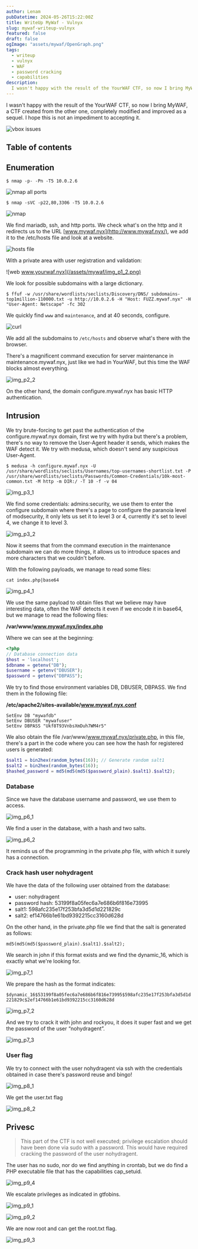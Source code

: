 ```yaml
---
author: Lenam
pubDatetime: 2024-05-26T15:22:00Z
title: WriteUp MyWaf - Vulnyx
slug: mywaf-writeup-vulnyx
featured: false
draft: false
ogImage: "assets/mywaf/OpenGraph.png"
tags:
  - writeup
  - vulnyx
  - WAF
  - password cracking
  - capabilities
description:
  I wasn't happy with the result of the YourWAF CTF, so now I bring MyWAF, a CTF created from the other one, completely modified and improved as a sequel. I hope this is not an impediment to accepting it.
---
```


I wasn't happy with the result of the YourWAF CTF, so now I bring MyWAF, a CTF created from the other one, completely modified and improved as a sequel. I hope this is not an impediment to accepting it.

![vbox issues](/assets/mywaf/img_p0_1.png)

## Table of contents

## Enumeration

`$ nmap -p- -Pn -T5 10.0.2.6`

![nmap all ports](/assets/mywaf/img_p0_2.png)

`$ nmap -sVC -p22,80,3306 -T5 10.0.2.6`

![nmap](/assets/mywaf/img_p0_3.png)

We find mariadb, ssh, and http ports. We check what's on the http and it redirects us to the URL [www.mywaf.nyx](http://www.mywaf.nyx/), we add it to the /etc/hosts file and look at a website.

![hosts file](/assets/mywaf/img_p1_1.png)

With a private area with user registration and validation:

![web www.yourwaf.nyx](/assets/mywaf/img_p1_2.png)

We look for possible subdomains with a large dictionary.

`$ ffuf -w /usr/share/wordlists/seclists/Discovery/DNS/ subdomains-top1million-110000.txt -u http://10.0.2.6 -H "Host: FUZZ.mywaf.nyx" -H "User-Agent: Netscape" -fc 302`

We quickly find `www` and `maintenance`, and at 40 seconds, configure.

![curl](/assets/mywaf/img_p2_1.png)

We add all the subdomains to `/etc/hosts` and observe what's there with the browser.

There's a magnificent command execution for server maintenance in maintenance.mywaf.nyx, just like we had in YourWAF, but this time the WAF blocks almost everything.

![img_p2_2](/assets/mywaf/img_p2_2.png)

On the other hand, the domain configure.mywaf.nyx has basic HTTP authentication.

## Intrusion

We try brute-forcing to get past the authentication of the configure.mywaf.nyx domain, first we try with hydra but there's a problem, there's no way to remove the User-Agent header it sends, which makes the WAF detect it. We try with medusa, which doesn't send any suspicious User-Agent.

`$ medusa -h configure.mywaf.nyx -U /usr/share/wordlists/seclists/Usernames/top-usernames-shortlist.txt -P /usr/share/wordlists/seclists/Passwords/Common-Credentials/10k-most-common.txt -M http -m DIR:/ -T 10 -f -v 04`

![img_p3_1](/assets/mywaf/img_p3_1.png)

We find some credentials: admins:security, we use them to enter the configure subdomain where there's a page to configure the paranoia level of modsecurity, it only lets us set it to level 3 or 4, currently it's set to level 4, we change it to level 3.

![img_p3_2](/assets/mywaf/img_p3_2.png)

Now it seems that from the command execution in the maintenance subdomain we can do more things, it allows us to introduce spaces and more characters that we couldn't before.

With the following payloads, we manage to read some files:

`cat index.php|base64`

![img_p4_1](/assets/mywaf/img_p4_1.png)

We use the same payload to obtain files that we believe may have interesting data, often the WAF detects it even if we encode it in base64, but we manage to read the following files:

**/var/www/www.mywaf.nyx/index.php**

Where we can see at the beginning:
```php
<?php
// Database connection data
$host = 'localhost';
$dbname = getenv("DB");
$username = getenv("DBUSER");
$password = getenv("DBPASS");
```

We try to find those environment variables DB, DBUSER, DBPASS. We find them in the following file:

**/etc/apache2/sites-available/www.mywaf.nyx.conf**

```
SetEnv DB "mywafdb"
SetEnv DBUSER "mywafuser"
SetEnv DBPASS "Ukf8T93VnbsXmDuh7WM4r5"
```

We also obtain the file /var/www/www.mywaf.nyx/private.php, in this file, there's a part in the code where you can see how the hash for registered users is generated:

```php
$salt1 = bin2hex(random_bytes(16)); // Generate random salt1
$salt2 = bin2hex(random_bytes(16));
$hashed_password = md5(md5(md5($password_plain).$salt1).$salt2);
```

### Database

Since we have the database username and password, we use them to access.

![img_p6_1](/assets/mywaf/img_p6_1.png)

We find a user in the database, with a hash and two salts.

![img_p6_2](/assets/mywaf/img_p6_2.png)

It reminds us of the programming in the private.php file, with which it surely has a connection.

### Crack hash user nohydragent

We have the data of the following user obtained from the database:


- user: nohydragent
- password hash: 53199f8a05fec6a7e686b6f816e73995
- salt1: 598afc235e17f253bfa3d5d1d221829c
- salt2: ef14766b1e61bd9392215cc3160d628d

On the other hand, in the private.php file we find that the salt is generated as follows:

`md5(md5(md5($password_plain).$salt1).$salt2);`

We search in john if this format exists and we find the dynamic_16, which is exactly what we're looking for.

![img_p7_1](/assets/mywaf/img_p7_1.png)

We prepare the hash as the format indicates:

`$dynamic_16$53199f8a05fec6a7e686b6f816e73995$598afc235e17f253bfa3d5d1d221829c$2ef14766b1e61bd9392215cc3160d628d`

![img_p7_2](/assets/mywaf/img_p7_2.png)

And we try to crack it with john and rockyou, it does it super fast and we get the password of the user “nohydragent”.

![img_p7_3](/assets/mywaf/img_p7_3.png)

### User flag

We try to connect with the user nohydragent via ssh with the credentials obtained in case there's password reuse and bingo!

![img_p8_1](/assets/mywaf/img_p8_1.png)

We get the user.txt flag

![img_p8_2](/assets/mywaf/img_p8_2.png)

## Privesc

> This part of the CTF is not well executed; privilege escalation should have been done via sudo with a password. This would have required cracking the password of the user nohydragent.

The user has no sudo, nor do we find anything in crontab, but we do find a PHP executable file that has the capabilities cap_setuid.

![img_p9_4](/assets/mywaf/img_p9_4.png)

We escalate privileges as indicated in gtfobins.

![img_p9_1](/assets/mywaf/img_p9_1.png)

![img_p9_2](/assets/mywaf/img_p9_2.png)

We are now root and can get the root.txt flag.

![img_p9_3](/assets/mywaf/img_p9_3.png)

